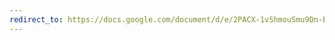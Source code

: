```yaml
---
redirect_to: https://docs.google.com/document/d/e/2PACX-1vShmouSmu9Dn-EHFLwnijAZZoox83x0foFXoNfb0lp_mYvUxl_b5Wjsw8R-I1JUbWsBH6yJsCESt9wR/pub
---
```

